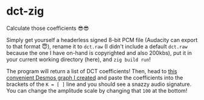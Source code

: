 # dct-zig

Calculate those coefficients 😎😎

Simply get yourself a headerless signed 8-bit PCM file (Audacity can export to that format 😇), rename it to `dct.raw` (I didn't include a default `dct.raw` because the one I have on-hand is copyrighted and also 200kbs), put it in your current working directory (here), and `zig build run`!

The program will return a list of DCT coefficients! Then, head to [this convenient Desmos graph I created](https://www.desmos.com/calculator/fy1irskdfx) and paste the coefficients into the brackets of the `K = [ ]` line and you should see a snazzy audio signature. You can change the amplitude scale by changing that `100` at the bottom!
